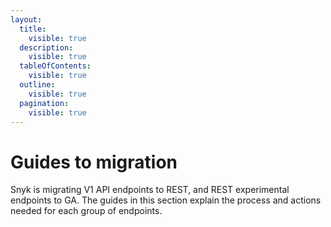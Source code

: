 ```yaml
---
layout:
  title:
    visible: true
  description:
    visible: true
  tableOfContents:
    visible: true
  outline:
    visible: true
  pagination:
    visible: true
---
```


# Guides to migration

Snyk is migrating V1 API endpoints to REST, and REST experimental endpoints to GA. The guides in this section explain the process and actions needed for each group of endpoints.
